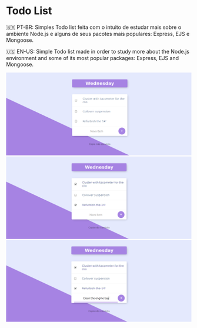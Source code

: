 # Todo List

🇧🇷 PT-BR: Simples Todo list feita com o intuito de estudar mais sobre o ambiente Node.js e alguns de seus pacotes mais populares: Express, EJS e Mongoose.

🇺🇸 EN-US: Simple Todo list made in order to study more about the Node.js environment and some of its most popular packages: Express, EJS and Mongoose.

![screenshot1](screenshots/1.png)
![screenshot2](screenshots/2.png)
![screenshot3](screenshots/3.png)